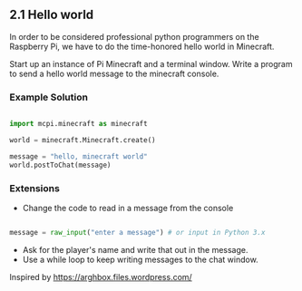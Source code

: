 ## 2.1 Hello world

In order to be considered professional python programmers on the Raspberry Pi, we have to
do the time-honored hello world in Minecraft.

Start up an instance of Pi Minecraft and a terminal window. Write a program to send a
hello world message to the minecraft console.

### Example Solution

```python

import mcpi.minecraft as minecraft

world = minecraft.Minecraft.create()

message = "hello, minecraft world"
world.postToChat(message)

```

### Extensions

* Change the code to read in a message from the console

```python

message = raw_input("enter a message") # or input in Python 3.x

```

* Ask for the player's name and write that out in the message.
* Use a while loop to keep writing messages to the chat window.


Inspired by https://arghbox.files.wordpress.com/
